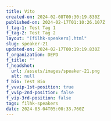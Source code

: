 ```yaml
---
title: Vito
created-on: 2024-02-08T00:30:19.830Z
published-on: 2024-02-17T01:10:26.107Z
f_tag-1: Test Tag 1
f_tag-2: Test Tag 2
layout: "[filhk-speakers].html"
slug: speaker-21
updated-on: 2024-02-17T00:19:19.830Z
f_organization: DEPD
f_title: ""
f_headshot:
  url: /assets/images/speaker-21.png
  alt: null
f_bio: Test Bio
f_vvvip-1st-position: true
f_vvip-2nd-position: false
f_vip-3rd-position: false
tags: filhk-speakers
date: 2024-03-04T05:00:33.760Z
---
```

